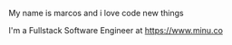 My name is marcos and i love code new things 

I'm a Fullstack Software Engineer at https://www.minu.co
